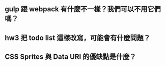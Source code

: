## gulp 跟 webpack 有什麼不一樣？我們可以不用它們嗎？


## hw3 把 todo list 這樣改寫，可能會有什麼問題？

## CSS Sprites 與 Data URI 的優缺點是什麼？